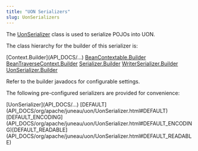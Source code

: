 ```yaml
---
title: "UON Serializers"
slug: UonSerializers
---
```


The <a href="/site/apidocs/org/apache/juneau/uon/UonSerializer.html" target="_blank">UonSerializer</a> class is used to serialize POJOs into UON.

The class hierarchy for the builder of this serializer is:

<tree>
<node-0><java-abstract-class>[Context.Builder](API_DOCS/...)</java-abstract-class></node-0>
<node-1><java-abstract-class><a href="/site/apidocs/org/apache/juneau/BeanContextable.Builder.html" target="_blank">BeanContextable.Builder</a></java-abstract-class></node-1>
<node-2><java-abstract-class><a href="/site/apidocs/org/apache/juneau/BeanTraverseContext.Builder.html" target="_blank">BeanTraverseContext.Builder</a></java-abstract-class></node-2>
<node-3><java-abstract-class><a href="/site/apidocs/org/apache/juneau/serializer/Serializer.Builder.html" target="_blank">Serializer.Builder</a></java-abstract-class></node-3>
<node-4><java-abstract-class><a href="/site/apidocs/org/apache/juneau/serializer/WriterSerializer.Builder.html" target="_blank">WriterSerializer.Builder</a></java-abstract-class></node-4>
<node-5><java-class><a href="/site/apidocs/org/apache/juneau/uon/UonSerializer.Builder.html" target="_blank">UonSerializer.Builder</a></java-class></node-5>
</tree>

Refer to the builder javadocs for configurable settings.

The following pre-configured serializers are provided for convenience:

<tree>
<node-0><java-class>[UonSerializer](API_DOCS/...)</java-class></node-0>
<node-1><javac-field>[DEFAULT](API_DOCS/org/apache/juneau/uon/UonSerializer.html#DEFAULT)</javac-field><javac-field>[DEFAULT_ENCODING](API_DOCS/org/apache/juneau/uon/UonSerializer.html#DEFAULT_ENCODING)</javac-field><javac-field>[DEFAULT_READABLE](API_DOCS/org/apache/juneau/uon/UonSerializer.html#DEFAULT_READABLE)</javac-field></node-1>
</tree>